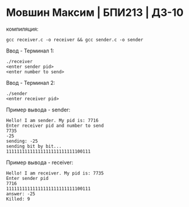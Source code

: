 # Мовшин Максим | БПИ213 | ДЗ-10
компиляция:
```
gcc receiver.c -o receiver && gcc sender.c -o sender
```

Ввод - Терминал 1:
```
./receiver
<enter sender pid>
<enter number to send>
```
Ввод - Терминал 2:
```
./sender
<enter receiver pid>
```
Пример вывода - sender:
```
Hello! I am sender. My pid is: 7716
Enter receiver pid and number to send
7735
-25
sending: -25
sending bit by bit...
11111111111111111111111111100111
```
Пример вывода - receiver:
```
Hello! I am receiver. My pid is: 7735
Enter sender pid
7716
11111111111111111111111111100111
answer: -25
Killed: 9
```
